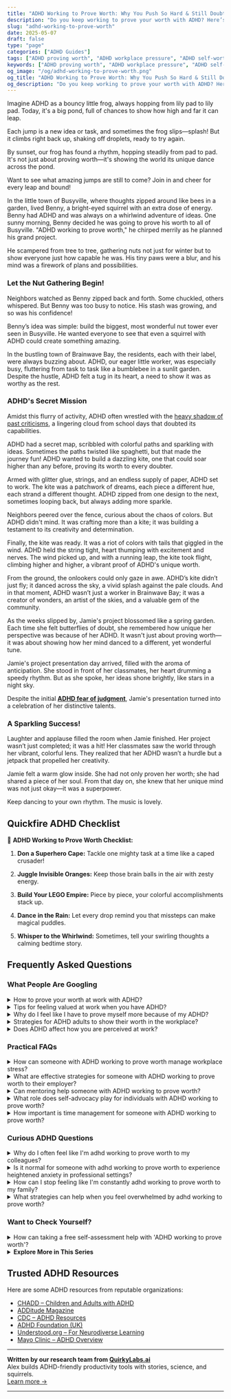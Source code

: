 ```yaml
---
title: "ADHD Working to Prove Worth: Why You Push So Hard & Still Doubt Yourself"
description: "Do you keep working to prove your worth with ADHD? Here’s why that loop starts — and how to break free without losing your drive or identity."
slug: "adhd-working-to-prove-worth"
date: 2025-05-07
draft: false
type: "page"
categories: ["ADHD Guides"]
tags: ["ADHD proving worth", "ADHD workplace pressure", "ADHD self-worth issues", "ADHD motivation patterns", "adult ADHD emotional health", "overcoming ADHD doubt", "ADHD strengths"]
keywords: ["ADHD proving worth", "ADHD workplace pressure", "ADHD self-worth issues", "ADHD motivation patterns", "adult ADHD emotional health", "overcoming ADHD doubt", "ADHD strengths"]
og_image: "/og/adhd-working-to-prove-worth.png"
og_title: "ADHD Working to Prove Worth: Why You Push So Hard & Still Doubt Yourself"
og_description: "Do you keep working to prove your worth with ADHD? Here’s why that loop starts — and how to break free without losing your drive or identity."
---
```


Imagine ADHD as a bouncy little frog, always hopping from lily pad to lily pad. Today, it's a big pond, full of chances to show how high and far it can leap.

Each jump is a new idea or task, and sometimes the frog slips—splash! But it climbs right back up, shaking off droplets, ready to try again.

By sunset, our frog has found a rhythm, hopping steadily from pad to pad. It's not just about proving worth—it's showing the world its unique dance across the pond.

Want to see what amazing jumps are still to come? Join in and cheer for every leap and bound!

In the little town of Busyville, where thoughts zipped around like bees in a garden, lived Benny, a bright-eyed squirrel with an extra dose of energy. Benny had ADHD and was always on a whirlwind adventure of ideas. One sunny morning, Benny decided he was going to prove his worth to all of Busyville. "ADHD working to prove worth," he chirped merrily as he planned his grand project.

He scampered from tree to tree, gathering nuts not just for winter but to show everyone just how capable he was. His tiny paws were a blur, and his mind was a firework of plans and possibilities.

### Let the Nut Gathering Begin!

Neighbors watched as Benny zipped back and forth. Some chuckled, others whispered. But Benny was too busy to notice. His stash was growing, and so was his confidence!

Benny’s idea was simple: build the biggest, most wonderful nut tower ever seen in Busyville. He wanted everyone to see that even a squirrel with ADHD could create something amazing.

In the bustling town of Brainwave Bay, the residents, each with their label, were always buzzing about. ADHD, our eager little worker, was especially busy, fluttering from task to task like a bumblebee in a sunlit garden. Despite the hustle, ADHD felt a tug in its heart, a need to show it was as worthy as the rest.

### ADHD's Secret Mission

Amidst this flurry of activity, ADHD often wrestled with the [heavy shadow of past criticisms](/pages/adhd-carrying-school-shame/), a lingering cloud from school days that doubted its capabilities.

ADHD had a secret map, scribbled with colorful paths and sparkling with ideas. Sometimes the paths twisted like spaghetti, but that made the journey fun! ADHD wanted to build a dazzling kite, one that could soar higher than any before, proving its worth to every doubter.

Armed with glitter glue, strings, and an endless supply of paper, ADHD set to work. The kite was a patchwork of dreams, each piece a different hue, each strand a different thought. ADHD zipped from one design to the next, sometimes looping back, but always adding more sparkle.

Neighbors peered over the fence, curious about the chaos of colors. But ADHD didn't mind. It was crafting more than a kite; it was building a testament to its creativity and determination.

Finally, the kite was ready. It was a riot of colors with tails that giggled in the wind. ADHD held the string tight, heart thumping with excitement and nerves. The wind picked up, and with a running leap, the kite took flight, climbing higher and higher, a vibrant proof of ADHD's unique worth.

From the ground, the onlookers could only gaze in awe. ADHD’s kite didn’t just fly; it danced across the sky, a vivid splash against the pale clouds. And in that moment, ADHD wasn’t just a worker in Brainwave Bay; it was a creator of wonders, an artist of the skies, and a valuable gem of the community.

As the weeks slipped by, Jamie's project blossomed like a spring garden. Each time she felt butterflies of doubt, she remembered how unique her perspective was because of her ADHD. It wasn't just about proving worth—it was about showing how her mind danced to a different, yet wonderful tune.

Jamie's project presentation day arrived, filled with the aroma of anticipation. She stood in front of her classmates, her heart drumming a speedy rhythm. But as she spoke, her ideas shone brightly, like stars in a night sky.

Despite the initial **[ADHD fear of judgment](/pages/adhd-fear-of-judgment/)**, Jamie's presentation turned into a celebration of her distinctive talents.

### A Sparkling Success!

Laughter and applause filled the room when Jamie finished. Her project wasn’t just completed; it was a hit! Her classmates saw the world through her vibrant, colorful lens. They realized that her ADHD wasn’t a hurdle but a jetpack that propelled her creativity.

Jamie felt a warm glow inside. She had not only proven her worth; she had shared a piece of her soul. From that day on, she knew that her unique mind was not just okay—it was a superpower.

Keep dancing to your own rhythm. The music is lovely.

## Quickfire ADHD Checklist

🚀 **ADHD Working to Prove Worth Checklist:**

1. **Don a Superhero Cape:** Tackle one mighty task at a time like a caped crusader!

2. **Juggle Invisible Oranges:** Keep those brain balls in the air with zesty energy.

3. **Build Your LEGO Empire:** Piece by piece, your colorful accomplishments stack up.

4. **Dance in the Rain:** Let every drop remind you that missteps can make magical puddles.

5. **Whisper to the Whirlwind:** Sometimes, tell your swirling thoughts a calming bedtime story.

## Frequently Asked Questions



### What People Are Googling

<details><summary>How to prove your worth at work with ADHD?</summary><p>First off, remember that your worth isn't solely determined by your productivity at work, but by the unique perspectives and skills you bring to the table. With ADHD, you might find that you're particularly good at out-of-the-box thinking or rapid problem-solving. Play to these strengths! Set yourself small, achievable goals and use tools like timers or planners to help manage your tasks. Most importantly, communicate openly with your team about your working style; this builds understanding and showcases your commitment to contributing effectively. You're doing great, just by being you!</p></details>
<details><summary>Tips for feeling valued at work when you have ADHD?</summary><p>Absolutely, feeling valued at work is so important, especially when you're managing ADHD! First off, make sure to communicate openly with your manager about your unique strengths and how you can best contribute to the team—this can lead to more meaningful assignments that highlight your skills. Setting up regular check-ins can also be a great way to receive feedback and reinforcement, which can really boost your sense of accomplishment and belonging. Lastly, don't forget to celebrate your own successes, no matter how small; recognizing your progress can really help in feeling valued and seen in your workplace.</p></details>
<details><summary>Why do I feel like I have to prove myself more because of my ADHD?</summary><p>Feeling like you need to prove yourself more because of ADHD is a common experience, and you're definitely not alone in this. This feeling often stems from living in a world that’s designed for neurotypical ways of functioning, which can make your unique strengths and ways of processing seem less valued. It’s important to remember that your worth isn't defined by how well you fit into these conventional structures. Embrace your unique qualities and remember that your different approach can bring fresh, valuable perspectives to the table.</p></details>
<details><summary>Strategies for ADHD adults to show their worth in the workplace?</summary><p>Absolutely, showcasing your strengths in the workplace is a great way to thrive with ADHD! Start by embracing your unique skill sets, whether that's your creativity, your ability to problem-solve quickly, or your boundless energy. Consider using tools and strategies that enhance your work performance, like setting clear reminders and breaking tasks into smaller, manageable parts. Don’t forget to communicate openly with your team or manager about your work style; this can help them understand your approach and see your true value. Remember, your unique perspective is a tremendous asset!</p></details>
<details><summary>Does ADHD affect how you are perceived at work?</summary><p>Absolutely, ADHD can influence how you're perceived at work, though it really varies from one workplace to another. Colleagues might notice your dynamic energy and creativity, which are fantastic ADHD traits, but they might also see challenges with consistency and timeliness. It's important to remember that everyone has unique strengths and areas where they need support. Open communication and a bit of self-awareness can really help in aligning your talents with the needs of your workplace, making sure your contributions are seen and appreciated just as they should be!</p></details>



### Practical FAQs

<details><summary>How can someone with ADHD working to prove worth manage workplace stress?</summary><p>Absolutely, managing workplace stress while proving your worth can feel like a juggling act, especially with ADHD in the mix! One effective strategy is to prioritize and organize tasks using tools like planners or digital apps designed for ADHD minds, which can help reduce the overwhelming feeling of having too much on your plate. Also, consider setting clear, achievable goals each day to give you a sense of accomplishment and progress. And remember, it’s perfectly okay to take short breaks to recharge; these moments can boost your productivity and creativity in the long run. You're doing great, and your unique strengths are truly valuable in your workplace!</p></details>
<details><summary>What are effective strategies for someone with ADHD working to prove worth to their employer?</summary><p>Absolutely, I can help with that! One effective strategy is to harness your unique ADHD strengths, such as creativity or problem-solving abilities, and apply them to projects that matter to your employer. It’s also helpful to develop solid organizational systems using tools like calendars or apps specifically designed for ADHD minds, which can boost your reliability and performance. Don’t forget, regular check-ins with your supervisor can not only show your progress and proactive nature but also help you gain valuable feedback and establish a supportive relationship. Remember, your worth is already immense; these strategies are just ways to showcase it!</p></details>
<details><summary>Can mentoring help someone with ADHD working to prove worth?</summary><p>Absolutely, mentoring can be a wonderful support for someone with ADHD striving to prove their worth in the workplace or in other areas of life. A mentor who understands ADHD can provide personalized guidance, help you strategize around your unique strengths, and offer encouragement and accountability. This relationship can boost your confidence and provide you with practical tools and insights to navigate challenges effectively. Remember, everyone deserves a supportive space to grow, and a mentor can be a key part of creating that space for you.</p></details>
<details><summary>What role does self-advocacy play for individuals with ADHD working to prove worth?</summary><p>Self-advocacy is a warm blanket in the cool evening of challenges that folks with ADHD might face, especially in environments that might not initially understand their unique strengths and needs. By speaking up about your own experiences and needs, you're not just proving your worth; you're also educating others and paving the way for a more supportive setting. It's like planting a garden in your workspace where your specific skills can bloom beautifully. Remember, advocating for yourself not only highlights your value but also ensures you have the right tools and accommodations to thrive.</p></details>
<details><summary>How important is time management for someone with ADHD working to prove worth?</summary><p>Oh, mastering time management can indeed be a game-changer, especially when you’re eager to show your strengths! For someone with ADHD, effective time management not only boosts productivity but also enhances self-confidence by proving that you can meet deadlines and handle responsibilities. It's like having a cozy blanket that keeps your tasks warm and safe, knowing you've got everything covered. Plus, when you manage time well, it leaves more moments for relaxation and joy, reducing stress and increasing your overall happiness. Remember, it’s all about finding strategies that feel right for you and embracing the journey of self-improvement.</p></details>



### Curious ADHD Questions

<details><summary>Why do I often feel like I'm adhd working to prove worth to my colleagues?</summary><p>It's really common to feel that way, especially when you're navigating the workplace with ADHD. Sometimes, this feeling stems from internal pressures to match or exceed the pace and productivity of your colleagues, which can be really challenging. Remember, your value at work isn't just about speed or ticking off the most tasks—it's also about the unique perspective and skills you bring to the table. Be kind to yourself and recognize that everyone has their own strengths and areas for growth, including you.</p></details>
<details><summary>Is it normal for someone with adhd working to prove worth to experience heightened anxiety in professional settings?</summary><p>Absolutely, it's quite common for individuals with ADHD to feel heightened anxiety in professional settings, especially when you're putting in that extra effort to prove your worth. This anxiety can stem from a variety of ADHD-related challenges, such as concerns about meeting expectations, staying organized, or handling time pressures effectively. Remember, it's okay to acknowledge this anxiety—it's a sign that you care deeply about your work and your contributions. Consider discussing accommodations or strategies with your employer that can make your work environment more ADHD-friendly, which might help ease some of that anxiety.</p></details>
<details><summary>How can I stop feeling like I'm constantly adhd working to prove worth to my family?</summary><p>It's really tough feeling like you have to continuously prove your worth, especially to family. Remember, your value doesn't depend on how much you accomplish or how often you meet others' expectations. It might help to have an open conversation with your family about how you feel and the pressures you're experiencing. Also, embracing your own progress, at your own pace, can really help in recognizing your inherent worth, which is not up for debate, by the way—you're invaluable just as you are!</p></details>
<details><summary>What strategies can help when you feel overwhelmed by adhd working to prove worth?</summary><p>It's really common to feel overwhelmed when you're trying so hard to prove your worth, especially with ADHD in the mix. One helpful strategy is to break tasks into smaller, manageable pieces so they feel less daunting. Also, consider setting clear, achievable goals for yourself each day – this can really boost your sense of accomplishment. Remember, it’s okay to ask for help and to take breaks when you need to; taking care of yourself isn’t just important, it’s essential.</p></details>



### Want to Check Yourself?

<details><summary>How can taking a free self-assessment help with 'ADHD working to prove worth'?</summary><p>Taking a free self-assessment for ADHD can be a really supportive step in understanding how your brain works. It's like having a friendly chat with yourself about your unique strengths and challenges. This understanding can be empowering because it helps you recognize that your work habits and struggles are connected to ADHD, not your worth as a person. Knowing more about your ADHD can guide you in seeking the right strategies and supports, making your work life feel more manageable and fulfilling.</p></details>

<script type="application/ld+json">
{
  "@context": "https://schema.org",
  "@type": "FAQPage",
  "mainEntity": [
    {
      "@type": "Question",
      "name": "How to prove your worth at work with ADHD?",
      "acceptedAnswer": {
        "@type": "Answer",
        "text": "First off, remember that your worth isn't solely determined by your productivity at work, but by the unique perspectives and skills you bring to the table. With ADHD, you might find that you're particularly good at out-of-the-box thinking or rapid problem-solving. Play to these strengths! Set yourself small, achievable goals and use tools like timers or planners to help manage your tasks. Most importantly, communicate openly with your team about your working style; this builds understanding and showcases your commitment to contributing effectively. You're doing great, just by being you!"
      }
    },
    {
      "@type": "Question",
      "name": "Tips for feeling valued at work when you have ADHD?",
      "acceptedAnswer": {
        "@type": "Answer",
        "text": "Absolutely, feeling valued at work is so important, especially when you're managing ADHD! First off, make sure to communicate openly with your manager about your unique strengths and how you can best contribute to the team\u2014this can lead to more meaningful assignments that highlight your skills. Setting up regular check-ins can also be a great way to receive feedback and reinforcement, which can really boost your sense of accomplishment and belonging. Lastly, don't forget to celebrate your own successes, no matter how small; recognizing your progress can really help in feeling valued and seen in your workplace."
      }
    },
    {
      "@type": "Question",
      "name": "Why do I feel like I have to prove myself more because of my ADHD?",
      "acceptedAnswer": {
        "@type": "Answer",
        "text": "Feeling like you need to prove yourself more because of ADHD is a common experience, and you're definitely not alone in this. This feeling often stems from living in a world that\u2019s designed for neurotypical ways of functioning, which can make your unique strengths and ways of processing seem less valued. It\u2019s important to remember that your worth isn't defined by how well you fit into these conventional structures. Embrace your unique qualities and remember that your different approach can bring fresh, valuable perspectives to the table."
      }
    },
    {
      "@type": "Question",
      "name": "Strategies for ADHD adults to show their worth in the workplace?",
      "acceptedAnswer": {
        "@type": "Answer",
        "text": "Absolutely, showcasing your strengths in the workplace is a great way to thrive with ADHD! Start by embracing your unique skill sets, whether that's your creativity, your ability to problem-solve quickly, or your boundless energy. Consider using tools and strategies that enhance your work performance, like setting clear reminders and breaking tasks into smaller, manageable parts. Don\u2019t forget to communicate openly with your team or manager about your work style; this can help them understand your approach and see your true value. Remember, your unique perspective is a tremendous asset!"
      }
    },
    {
      "@type": "Question",
      "name": "Does ADHD affect how you are perceived at work?",
      "acceptedAnswer": {
        "@type": "Answer",
        "text": "Absolutely, ADHD can influence how you're perceived at work, though it really varies from one workplace to another. Colleagues might notice your dynamic energy and creativity, which are fantastic ADHD traits, but they might also see challenges with consistency and timeliness. It's important to remember that everyone has unique strengths and areas where they need support. Open communication and a bit of self-awareness can really help in aligning your talents with the needs of your workplace, making sure your contributions are seen and appreciated just as they should be!"
      }
    }
  ]
}
</script>
<script type="application/ld+json">
{
  "@context": "https://schema.org",
  "@type": "Article",
  "author": {
    "@type": "Person",
    "name": "QuirkyLabs",
    "url": "https://quirkylabs.ai/about"
  },
  "headline": "adhd working to prove worth: \"Win at Work: Let ADHD Fuel Your Quest for Success!\"",
  "mainEntityOfPage": "https://blog.quirkylabs.ai/pages/adhd-working-to-prove-worth/",
  "datePublished": "2025-05-07"
}
</script>
<script type="application/ld+json">
{
  "@context": "https://schema.org",
  "@type": "BreadcrumbList",
  "itemListElement": [
    {
      "@type": "ListItem",
      "position": 1,
      "name": "Home",
      "item": "https://quirkylabs.ai/"
    },
    {
      "@type": "ListItem",
      "position": 2,
      "name": "Blog",
      "item": "https://blog.quirkylabs.ai/"
    },
    {
      "@type": "ListItem",
      "position": 3,
      "name": "adhd working to prove worth: \"Win at Work: Let ADHD Fuel Your Quest for Success!\"",
      "item": "https://blog.quirkylabs.ai/pages/adhd-working-to-prove-worth/"
    }
  ]
}
</script>

<details>
<summary><strong>Explore More in This Series</strong></summary>

- [Adhd Feel Lazy](/pages/adhd-feel-lazy/)
- [Adhd Labeled As Disruptive](/pages/adhd-labeled-as-disruptive/)
- [Adhd Low Self Worth](/pages/adhd-low-self-worth/)
- [Adhd Feel Dumb](/pages/adhd-feel-dumb/)
- [Adhd Bad Kid Label](/pages/adhd-bad-kid-label/)
- [Adhd Silent Struggles](/pages/adhd-silent-struggles/)
- [Adhd Expectation Vs Reality](/pages/adhd-expectation-vs-reality/)
- [Adhd Always In Trouble](/pages/adhd-always-in-trouble/)
</details>



## Trusted ADHD Resources

Here are some ADHD resources from reputable organizations:

- [CHADD – Children and Adults with ADHD](https://chadd.org)
- [ADDitude Magazine](https://www.additudemag.com)
- [CDC – ADHD Resources](https://www.cdc.gov/ncbddd/adhd)
- [ADHD Foundation (UK)](https://www.adhdfoundation.org.uk)
- [Understood.org – For Neurodiverse Learning](https://www.understood.org)
- [Mayo Clinic – ADHD Overview](https://www.mayoclinic.org/diseases-conditions/adhd)


---

**Written by our research team from [QuirkyLabs.ai](https://quirkylabs.ai)**  
Alex builds ADHD-friendly productivity tools with stories, science, and squirrels.  
[Learn more →](https://quirkylabs.ai)

---